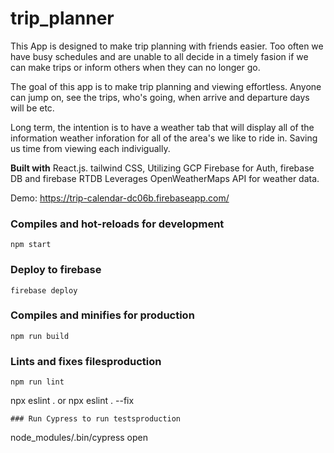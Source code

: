 # trip_planner

This App is designed to make trip planning with friends easier. Too often we have busy schedules and are unable to all decide in a timely fasion if we can make trips 
or inform others when they can no longer go.

The goal of this app is to make trip planning and viewing effortless. Anyone can jump on, see the trips, who's going, when arrive and departure days will be etc.

Long term, the intention is to have a weather tab that will display all of the information weather inforation for all of the area's we like to ride in. Saving us time
from viewing each indivigually. 

**Built with**
React.js. tailwind CSS, Utilizing GCP Firebase for Auth, firebase DB and firebase RTDB
Leverages OpenWeatherMaps API for weather data.

Demo: https://trip-calendar-dc06b.firebaseapp.com/


### Compiles and hot-reloads for development
```
npm start
```

### Deploy to firebase
```
firebase deploy
```
### Compiles and minifies for production
```
npm run build
```

### Lints and fixes filesproduction
```
npm run lint
```
npx eslint . or npx eslint . --fix
```
### Run Cypress to run testsproduction
```
node_modules/.bin/cypress open
```
